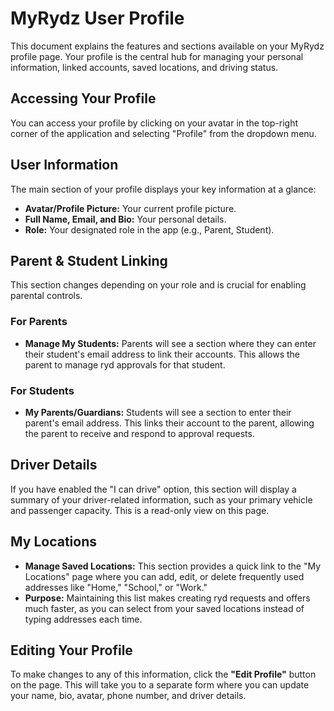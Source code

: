 # MyRydz User Profile

This document explains the features and sections available on your MyRydz profile page. Your profile is the central hub for managing your personal information, linked accounts, saved locations, and driving status.

## Accessing Your Profile

You can access your profile by clicking on your avatar in the top-right corner of the application and selecting "Profile" from the dropdown menu.

## User Information

The main section of your profile displays your key information at a glance:

*   **Avatar/Profile Picture:** Your current profile picture.
*   **Full Name, Email, and Bio:** Your personal details.
*   **Role:** Your designated role in the app (e.g., Parent, Student).

## Parent & Student Linking

This section changes depending on your role and is crucial for enabling parental controls.

### For Parents

*   **Manage My Students:** Parents will see a section where they can enter their student's email address to link their accounts. This allows the parent to manage ryd approvals for that student.

### For Students

*   **My Parents/Guardians:** Students will see a section to enter their parent's email address. This links their account to the parent, allowing the parent to receive and respond to approval requests.

## Driver Details

If you have enabled the "I can drive" option, this section will display a summary of your driver-related information, such as your primary vehicle and passenger capacity. This is a read-only view on this page.

## My Locations

*   **Manage Saved Locations:** This section provides a quick link to the "My Locations" page where you can add, edit, or delete frequently used addresses like "Home," "School," or "Work."
*   **Purpose:** Maintaining this list makes creating ryd requests and offers much faster, as you can select from your saved locations instead of typing addresses each time.

## Editing Your Profile

To make changes to any of this information, click the **"Edit Profile"** button on the page. This will take you to a separate form where you can update your name, bio, avatar, phone number, and driver details.
